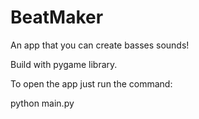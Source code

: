 # BeatMaker

An app that you can create basses sounds!

Build with pygame library.

To open the app just run the command:

python main.py
